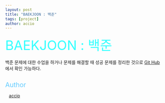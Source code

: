```yaml
---
layout: post
title: "BAEKJOON : 백준"
tags: [project]
author: accio
---
```


<span style="font-size:3em; color:#33FFFF;">BAEKJOON : 백준</span>
<br>     
백준 문제에 대한 수업을 하거나 문제를 해결할 때 성공 문제를 정리한 것으로 <a href="https://github.com/accio3014/BAEKJOON" target="_blank">Git Hub</a>에서 확인 가능하다.
<br>
<br>

<span style="font-size:1.5em; color:#66CCFF;">Author</span>
<p>
<div>
   <a href="https://accio3014.github.io/" target="_blank">accio</a>
</div>
</p>
